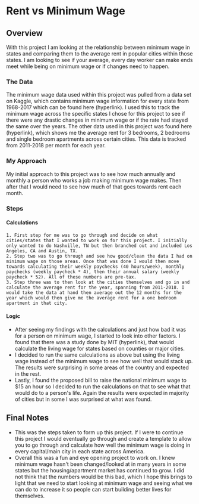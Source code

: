 ﻿# Rent vs Minimum Wage

## Overview
With this project I am looking at the relationship between minimum wage in states and comparing them to the average rent in popular cities within those states. I am looking to see if your average, every day worker can make ends meet while being on minimum wage or if changes need to happen.


### The Data 

The minimum wage data used within this project was pulled from a data set on Kaggle, which contains minimum wage information for every state from 1968-2017 which can be found here (hyperlink). I used this to track the minimum wage across the specific states I chose for this project to see if there were any drastic changes in minimum wage or if the rate had stayed the same over the years. The other data used in this project was found here (hyperlink), which shows me the average rent for 3 bedrooms, 2 bedrooms and single bedroom apartments across certain cities. This data is tracked from 2011-2018 per month for each year. 

###  My Approach 

My initial approach to this project was to see how much annually and monthly a person who works a job making minimum wage makes. Then after that I would need to see how much of that goes towards rent each month.

### Steps
#### Calculations 
	1. First step for me was to go through and decide on what cities/states that I wanted to work on for this project. I initially only wanted to do Nashville, TN but then branched out and included Los Angeles, CA and Austin, TX. 
	2. Step two was to go through and see how good/clean the data I had on minimum wage on those areas. Once that was done I would then move towards calculating their weekly paychecks (40 hours/week), monthly paychecks (weekly paycheck * 4), then their annual salary (weekly paycheck * 52). All of these numbers are pre-tax.
	3. Step three was to then look at the cities themselves and go in and calculate the average rent for the year, spanning from 2011-2018. I would take the data at hand then average out the 12 months for the year which would then give me the average rent for a one bedroom apartment in that city. 
#### Logic 
	

 - After seeing my findings with the calculations and just how bad it was for a person on minimum wage, I started to look into other factors. I found that there was a study done by MIT (hyperlink), that would calculate the living wage for states based on counties or major cities. 
 - I decided to run the same calculations as above but using the living wage instead of the minimum wage to see how well that would stack up. The results were surprising in some areas of the country and expected in the rest.
 - Lastly, I found the proposed bill to raise the national minimum wage to $15 an hour so I decided to run the calculations on that to see what that would do to a person's life. Again the results were expected in majority of cities but in some I was surprised at what was found. 

## Final Notes

 - This was the steps taken to form up this project. If I were to continue this project I would eventually go through and create a template to allow you to go through and calculate how well the minimum wage is doing in every capital/main city in each state across America. 
 - Overall this was a fun and eye opening project to work on. I knew minimum wage hasn't been changed/looked at in many years in some states but the housing/apartment market has continued to grow. I did not think that the numbers would be this bad, which I hope this brings to light that we need to start looking at minimum wage and seeing what we can do to increase it so people can start building better lives for themselves. 

```
